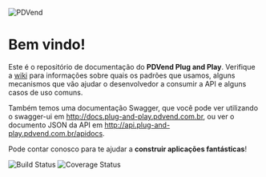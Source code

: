 ![PDVend](http://i.imgur.com/ZzfDNtJ.png)

# Bem vindo!

Este é o repositório de documentação do **PDVend Plug and Play**. Verifique a [wiki](https://github.com/pdvend/plug-and-play-docs/wiki) para informações sobre quais os padrões que usamos, alguns mecanismos que vão ajudar o desenvolvedor a consumir a API e alguns casos de uso comuns. 

Também temos uma documentação Swagger, que você pode ver utilizando o swagger-ui em http://docs.plug-and-play.pdvend.com.br, ou ver o documento JSON da API em http://api.plug-and-play.pdvend.com.br/apidocs.

Pode contar conosco para te ajudar a **construir aplicações fantásticas**!  

![Build Status](https://semaphoreci.com/api/v1/projects/7df2beff-bf7d-4be2-94e9-7cbd5f665714/1299446/shields_badge.svg) 
![Coverage Status](https://coveralls.io/repos/github/pdvend/plug-and-play/badge.svg?branch=master&t=F2Sb0x)
